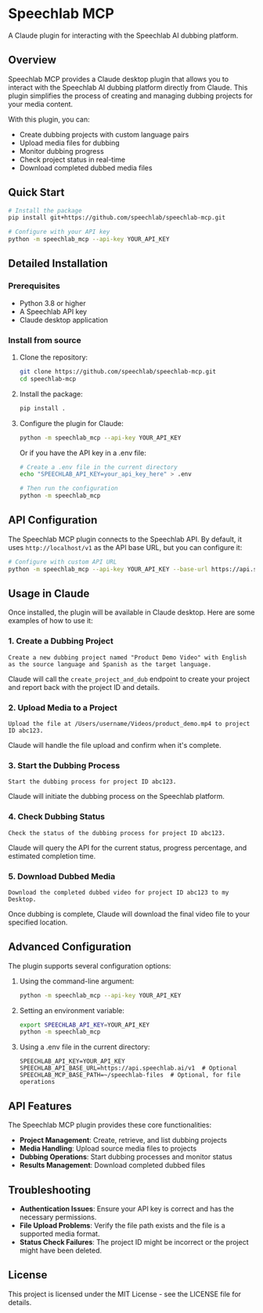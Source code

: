 # Speechlab MCP

A Claude plugin for interacting with the Speechlab AI dubbing platform.

## Overview

Speechlab MCP provides a Claude desktop plugin that allows you to interact with the Speechlab AI dubbing platform directly from Claude. This plugin simplifies the process of creating and managing dubbing projects for your media content.

With this plugin, you can:

- Create dubbing projects with custom language pairs
- Upload media files for dubbing
- Monitor dubbing progress
- Check project status in real-time
- Download completed dubbed media files

## Quick Start

```bash
# Install the package
pip install git+https://github.com/speechlab/speechlab-mcp.git

# Configure with your API key
python -m speechlab_mcp --api-key YOUR_API_KEY
```

## Detailed Installation

### Prerequisites

- Python 3.8 or higher
- A Speechlab API key
- Claude desktop application

### Install from source

1. Clone the repository:
   ```bash
   git clone https://github.com/speechlab/speechlab-mcp.git
   cd speechlab-mcp
   ```

2. Install the package:
   ```bash
   pip install .
   ```

3. Configure the plugin for Claude:
   ```bash
   python -m speechlab_mcp --api-key YOUR_API_KEY
   ```

   Or if you have the API key in a .env file:
   ```bash
   # Create a .env file in the current directory
   echo "SPEECHLAB_API_KEY=your_api_key_here" > .env
   
   # Then run the configuration
   python -m speechlab_mcp
   ```

## API Configuration

The Speechlab MCP plugin connects to the Speechlab API. By default, it uses `http://localhost/v1` as the API base URL, but you can configure it:

```bash
# Configure with custom API URL
python -m speechlab_mcp --api-key YOUR_API_KEY --base-url https://api.speechlab.ai/v1
```

## Usage in Claude

Once installed, the plugin will be available in Claude desktop. Here are some examples of how to use it:

### 1. Create a Dubbing Project

```
Create a new dubbing project named "Product Demo Video" with English as the source language and Spanish as the target language.
```

Claude will call the `create_project_and_dub` endpoint to create your project and report back with the project ID and details.

### 2. Upload Media to a Project

```
Upload the file at /Users/username/Videos/product_demo.mp4 to project ID abc123.
```

Claude will handle the file upload and confirm when it's complete.

### 3. Start the Dubbing Process

```
Start the dubbing process for project ID abc123.
```

Claude will initiate the dubbing process on the Speechlab platform.

### 4. Check Dubbing Status

```
Check the status of the dubbing process for project ID abc123.
```

Claude will query the API for the current status, progress percentage, and estimated completion time.

### 5. Download Dubbed Media

```
Download the completed dubbed video for project ID abc123 to my Desktop.
```

Once dubbing is complete, Claude will download the final video file to your specified location.

## Advanced Configuration

The plugin supports several configuration options:

1. Using the command-line argument:
   ```bash
   python -m speechlab_mcp --api-key YOUR_API_KEY
   ```

2. Setting an environment variable:
   ```bash
   export SPEECHLAB_API_KEY=YOUR_API_KEY
   python -m speechlab_mcp
   ```

3. Using a .env file in the current directory:
   ```
   SPEECHLAB_API_KEY=YOUR_API_KEY
   SPEECHLAB_API_BASE_URL=https://api.speechlab.ai/v1  # Optional
   SPEECHLAB_MCP_BASE_PATH=~/speechlab-files  # Optional, for file operations
   ```

## API Features

The Speechlab MCP plugin provides these core functionalities:

- **Project Management**: Create, retrieve, and list dubbing projects
- **Media Handling**: Upload source media files to projects
- **Dubbing Operations**: Start dubbing processes and monitor status
- **Results Management**: Download completed dubbed files

## Troubleshooting

- **Authentication Issues**: Ensure your API key is correct and has the necessary permissions.
- **File Upload Problems**: Verify the file path exists and the file is a supported media format.
- **Status Check Failures**: The project ID might be incorrect or the project might have been deleted.

## License

This project is licensed under the MIT License - see the LICENSE file for details. 